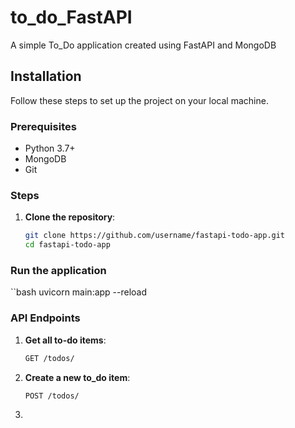# to_do_FastAPI
A simple To_Do application created using FastAPI and MongoDB
## Installation

Follow these steps to set up the project on your local machine.

### Prerequisites

- Python 3.7+
- MongoDB
- Git

### Steps

1. **Clone the repository**:
   ```bash
   git clone https://github.com/username/fastapi-todo-app.git
   cd fastapi-todo-app
### Run the application
``bash
uvicorn main:app --reload
### API Endpoints
1. **Get all to-do items**:
   ```bash
   GET /todos/
2. **Create a new to_do item**:
   ```bash
   POST /todos/
3. 

